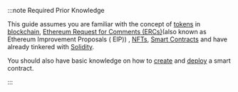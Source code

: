 :::note Required Prior Knowledge

This guide assumes you are familiar with the concept
of [tokens](https://en.wikipedia.org/wiki/Cryptocurrency#Crypto_token)
in [blockchain](https://en.wikipedia.org/wiki/Blockchain),
[Ethereum Request for Comments (ERCs)](https://eips.ethereum.org/erc)(also known as Ethereum Improvement Proposals (
EIP))
, [NFTs](/learn/protocols/stardust/core-concepts/multi-asset-ledger#non-fungible-tokens-nfts), [Smart Contracts](/learn/smart-contracts/introduction)
and have already tinkered with [Solidity](https://docs.soliditylang.org/en/v0.8.16/).

You should also have basic knowledge on how to [create](../../guides/developer/iota-chains/how-tos/create-a-basic-contract.mdx) and [deploy](../../guides/developer/iota-chains/how-tos/deploy-a-smart-contract.mdx)
a smart contract.

:::